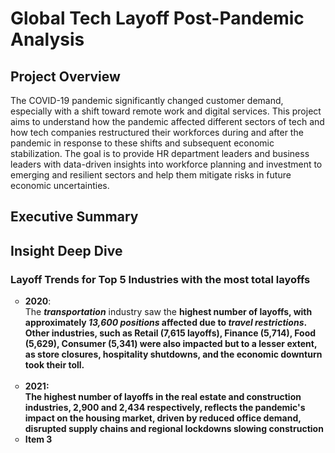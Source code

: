 # Global Tech Layoff Post-Pandemic Analysis

## Project Overview
The COVID-19 pandemic significantly changed customer demand, especially with a shift toward remote work and digital services. This project aims to understand how the pandemic affected different sectors of tech and how tech companies restructured their workforces during and after the pandemic in response to these shifts and subsequent economic stabilization. The goal is to provide HR department leaders and business leaders with data-driven insights into workforce planning and investment to emerging and resilient sectors and help them mitigate risks in future economic uncertainties.

## Executive Summary

## Insight Deep Dive
### Layoff Trends for Top 5 Industries with the most total layoffs

<ul style="list-style-type: circle;">
  <li>
<strong>2020</strong>: <br/>
The <em><strong>transportation</strong></em> industry saw the <strong>highest number of layoffs, with approximately <em><strong>13,600 positions</strong></em> affected due to <em><strong>travel restrictions</strong></em>. Other industries, such as Retail (7,615 layoffs), Finance (5,714), Food (5,629), Consumer (5,341) were also impacted but to a lesser extent, as store closures, hospitality shutdowns, and the economic downturn took their toll.
  </li>
  <br/>
  
  <li>
  <strong>2021</strong>: <br/>
  The highest number of layoffs in the real estate and construction industries, 2,900 and 2,434 respectively, reflects the pandemic's impact on the housing market, driven by reduced office demand, disrupted supply chains and regional lockdowns slowing construction</li>
  <li>Item 3</li>
</ul>
